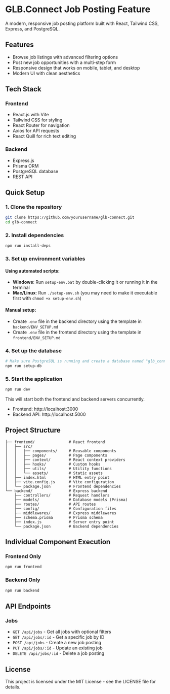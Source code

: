 # GLB.Connect Job Posting Feature

A modern, responsive job posting platform built with React, Tailwind CSS, Express, and PostgreSQL.

## Features

- Browse job listings with advanced filtering options
- Post new job opportunities with a multi-step form
- Responsive design that works on mobile, tablet, and desktop
- Modern UI with clean aesthetics

## Tech Stack

### Frontend
- React.js with Vite
- Tailwind CSS for styling
- React Router for navigation
- Axios for API requests
- React Quill for rich text editing

### Backend
- Express.js
- Prisma ORM
- PostgreSQL database
- REST API

## Quick Setup

### 1. Clone the repository
```bash
git clone https://github.com/yourusername/glb-connect.git
cd glb-connect
```

### 2. Install dependencies
```bash
npm run install-deps
```

### 3. Set up environment variables

#### Using automated scripts:
- **Windows**: Run `setup-env.bat` by double-clicking it or running it in the terminal
- **Mac/Linux**: Run `./setup-env.sh` (you may need to make it executable first with `chmod +x setup-env.sh`)

#### Manual setup:
- Create `.env` file in the backend directory using the template in `backend/ENV_SETUP.md`
- Create `.env` file in the frontend directory using the template in `frontend/ENV_SETUP.md`

### 4. Set up the database
```bash
# Make sure PostgreSQL is running and create a database named "glb_connect"
npm run setup-db
```

### 5. Start the application
```bash
npm run dev
```

This will start both the frontend and backend servers concurrently.
- Frontend: http://localhost:3000
- Backend API: http://localhost:5000

## Project Structure

```
├── frontend/               # React frontend
│   ├── src/
│   │   ├── components/     # Reusable components
│   │   ├── pages/          # Page components
│   │   ├── context/        # React context providers
│   │   ├── hooks/          # Custom hooks
│   │   ├── utils/          # Utility functions
│   │   └── assets/         # Static assets
│   ├── index.html          # HTML entry point
│   ├── vite.config.js      # Vite configuration
│   └── package.json        # Frontend dependencies
└── backend/                # Express backend
    ├── controllers/        # Request handlers
    ├── models/             # Database models (Prisma)
    ├── routes/             # API routes
    ├── config/             # Configuration files
    ├── middlewares/        # Express middlewares
    ├── schema.prisma       # Prisma schema
    ├── index.js            # Server entry point
    └── package.json        # Backend dependencies
```

## Individual Component Execution

### Frontend Only
```bash
npm run frontend
```

### Backend Only
```bash
npm run backend
```

## API Endpoints

### Jobs

- `GET /api/jobs` - Get all jobs with optional filters
- `GET /api/jobs/:id` - Get a specific job by ID
- `POST /api/jobs` - Create a new job posting
- `PUT /api/jobs/:id` - Update an existing job
- `DELETE /api/jobs/:id` - Delete a job posting

## License

This project is licensed under the MIT License - see the LICENSE file for details.